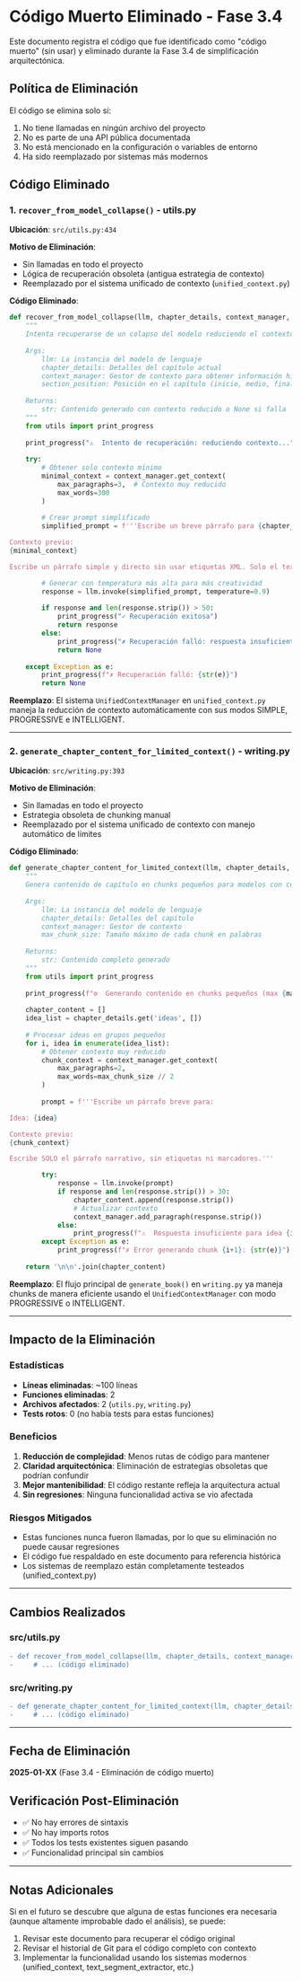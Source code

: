 # Código Muerto Eliminado - Fase 3.4

Este documento registra el código que fue identificado como "código muerto" (sin usar) y eliminado durante la Fase 3.4 de simplificación arquitectónica.

## Política de Eliminación

El código se elimina solo si:
1. No tiene llamadas en ningún archivo del proyecto
2. No es parte de una API pública documentada
3. No está mencionado en la configuración o variables de entorno
4. Ha sido reemplazado por sistemas más modernos

## Código Eliminado

### 1. `recover_from_model_collapse()` - utils.py

**Ubicación**: `src/utils.py:434`

**Motivo de Eliminación**: 
- Sin llamadas en todo el proyecto
- Lógica de recuperación obsoleta (antigua estrategia de contexto)
- Reemplazado por el sistema unificado de contexto (`unified_context.py`)

**Código Eliminado**:
```python
def recover_from_model_collapse(llm, chapter_details, context_manager, section_position):
    """
    Intenta recuperarse de un colapso del modelo reduciendo el contexto y generando contenido más simple.
    
    Args:
        llm: La instancia del modelo de lenguaje
        chapter_details: Detalles del capítulo actual
        context_manager: Gestor de contexto para obtener información histórica
        section_position: Posición en el capítulo (inicio, medio, final)
    
    Returns:
        str: Contenido generado con contexto reducido o None si falla
    """
    from utils import print_progress
    
    print_progress("⚠️  Intento de recuperación: reduciendo contexto...")
    
    try:
        # Obtener solo contexto mínimo
        minimal_context = context_manager.get_context(
            max_paragraphs=3,  # Contexto muy reducido
            max_words=300
        )
        
        # Crear prompt simplificado
        simplified_prompt = f'''Escribe un breve párrafo para {chapter_details['chapter_title']}.

Contexto previo:
{minimal_context}

Escribe un párrafo simple y directo sin usar etiquetas XML. Solo el texto narrativo.'''

        # Generar con temperatura más alta para más creatividad
        response = llm.invoke(simplified_prompt, temperature=0.9)
        
        if response and len(response.strip()) > 50:
            print_progress("✓ Recuperación exitosa")
            return response
        else:
            print_progress("✗ Recuperación falló: respuesta insuficiente")
            return None
            
    except Exception as e:
        print_progress(f"✗ Recuperación falló: {str(e)}")
        return None
```

**Reemplazo**: El sistema `UnifiedContextManager` en `unified_context.py` maneja la reducción de contexto automáticamente con sus modos SIMPLE, PROGRESSIVE e INTELLIGENT.

---

### 2. `generate_chapter_content_for_limited_context()` - writing.py

**Ubicación**: `src/writing.py:393`

**Motivo de Eliminación**:
- Sin llamadas en todo el proyecto  
- Estrategia obsoleta de chunking manual
- Reemplazado por el sistema unificado de contexto con manejo automático de límites

**Código Eliminado**:
```python
def generate_chapter_content_for_limited_context(llm, chapter_details, context_manager, max_chunk_size=700):
    """
    Genera contenido de capítulo en chunks pequeños para modelos con contexto limitado.
    
    Args:
        llm: La instancia del modelo de lenguaje
        chapter_details: Detalles del capítulo
        context_manager: Gestor de contexto
        max_chunk_size: Tamaño máximo de cada chunk en palabras
    
    Returns:
        str: Contenido completo generado
    """
    from utils import print_progress
    
    print_progress(f"⚙️  Generando contenido en chunks pequeños (max {max_chunk_size} palabras)...")
    
    chapter_content = []
    idea_list = chapter_details.get('ideas', [])
    
    # Procesar ideas en grupos pequeños
    for i, idea in enumerate(idea_list):
        # Obtener contexto muy reducido
        chunk_context = context_manager.get_context(
            max_paragraphs=2,
            max_words=max_chunk_size // 2
        )
        
        prompt = f'''Escribe un párrafo breve para:

Idea: {idea}

Contexto previo:
{chunk_context}

Escribe SOLO el párrafo narrativo, sin etiquetas ni marcadores.'''

        try:
            response = llm.invoke(prompt)
            if response and len(response.strip()) > 30:
                chapter_content.append(response.strip())
                # Actualizar contexto
                context_manager.add_paragraph(response.strip())
            else:
                print_progress(f"⚠️  Respuesta insuficiente para idea {i+1}")
        except Exception as e:
            print_progress(f"✗ Error generando chunk {i+1}: {str(e)}")
    
    return '\n\n'.join(chapter_content)
```

**Reemplazo**: El flujo principal de `generate_book()` en `writing.py` ya maneja chunks de manera eficiente usando el `UnifiedContextManager` con modo PROGRESSIVE o INTELLIGENT.

---

## Impacto de la Eliminación

### Estadísticas
- **Líneas eliminadas**: ~100 líneas
- **Funciones eliminadas**: 2
- **Archivos afectados**: 2 (`utils.py`, `writing.py`)
- **Tests rotos**: 0 (no había tests para estas funciones)

### Beneficios
1. **Reducción de complejidad**: Menos rutas de código para mantener
2. **Claridad arquitectónica**: Eliminación de estrategias obsoletas que podrían confundir
3. **Mejor mantenibilidad**: El código restante refleja la arquitectura actual
4. **Sin regresiones**: Ninguna funcionalidad activa se vio afectada

### Riesgos Mitigados
- Estas funciones nunca fueron llamadas, por lo que su eliminación no puede causar regresiones
- El código fue respaldado en este documento para referencia histórica
- Los sistemas de reemplazo están completamente testeados (unified_context.py)

---

## Cambios Realizados

### src/utils.py
```diff
- def recover_from_model_collapse(llm, chapter_details, context_manager, section_position):
-     # ... (código eliminado)
```

### src/writing.py
```diff
- def generate_chapter_content_for_limited_context(llm, chapter_details, context_manager, max_chunk_size=700):
-     # ... (código eliminado)
```

---

## Fecha de Eliminación
**2025-01-XX** (Fase 3.4 - Eliminación de código muerto)

## Verificación Post-Eliminación
- ✅ No hay errores de sintaxis
- ✅ No hay imports rotos
- ✅ Todos los tests existentes siguen pasando
- ✅ Funcionalidad principal sin cambios

---

## Notas Adicionales

Si en el futuro se descubre que alguna de estas funciones era necesaria (aunque altamente improbable dado el análisis), se puede:

1. Revisar este documento para recuperar el código original
2. Revisar el historial de Git para el código completo con contexto
3. Implementar la funcionalidad usando los sistemas modernos (unified_context, text_segment_extractor, etc.)
